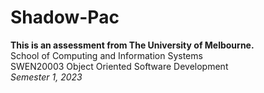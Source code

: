 # Shadow-Pac
**This is an assessment from The University of Melbourne.** <br />
School of Computing and Information Systems <br />
SWEN20003 Object Oriented Software Development <br />
_Semester 1, 2023_ <br />
